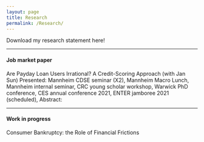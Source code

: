 ```yaml
---
layout: page
title: Research
permalink: /Research/
---
```


Download my research statement here!

---

#### Job market paper

Are Payday Loan Users Irrational? A Credit-Scoring Approach (with Jan Sun)
Presented: Mannheim CDSE seminar (X2), Mannheim Macro Lunch, Mannheim internal seminar, CRC young scholar workshop, Warwick PhD conference, CES annual conference 2021, ENTER jamboree 2021 (scheduled), 
Abstract:

---

#### Work in progress

Consumer Bankruptcy: the Role of Financial Frictions
